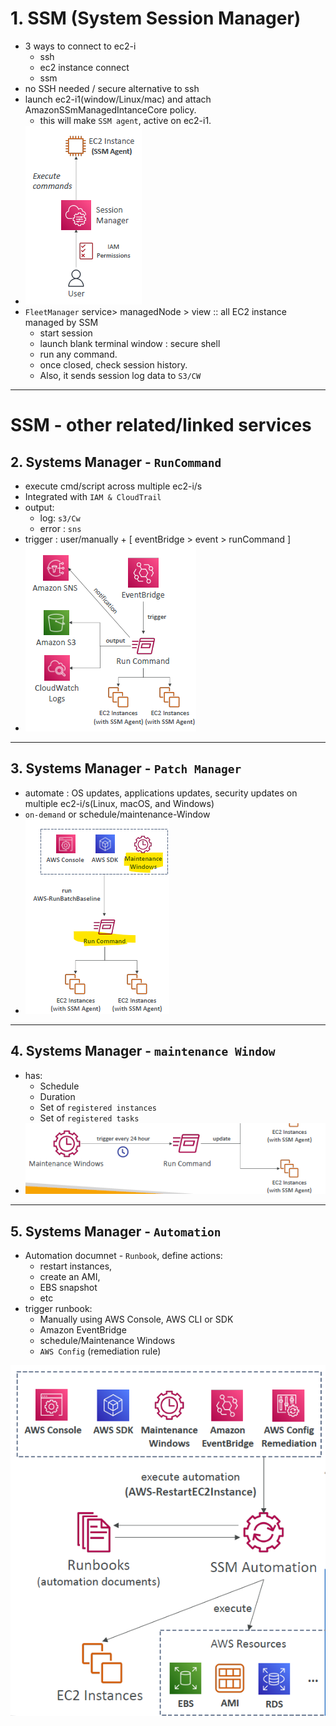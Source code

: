 # 1. SSM (System Session Manager)
- 3 ways to connect to ec2-i
  - ssh
  - ec2 instance connect
  - ssm
- no SSH needed / secure alternative to ssh
- launch ec2-i1(window/Linux/mac) and attach AmazonSSmManagedIntanceCore policy. 
  - this will make `SSM agent`, active on ec2-i1.
- ![img.png](../99_img/moreSrv/ssm/ssm.png)
- `FleetManager` service> managedNode > view :: all EC2 instance managed by SSM
  - start session
  - launch blank terminal window : secure shell
  - run any command.
  - once closed, check session history.
  - Also, it sends session log data to `S3/CW`

---
# SSM - other related/linked services
## 2. Systems Manager - `RunCommand`
- execute cmd/script across multiple ec2-i/s
- Integrated with `IAM & CloudTrail`
- output:
  - log: `s3/Cw`
  - error : `sns`
- trigger : user/manually + [ eventBridge > event > runCommand ]
- ![img.png](../99_img/moreSrv/ssm/img.png)

---
## 3. Systems Manager - `Patch Manager`
- automate : OS updates, applications updates, security updates on multiple ec2-i/s(Linux, macOS, and Windows)
- `on-demand` or schedule/maintenance-Window
- ![img_1.png](../99_img/moreSrv/ssm/img_1.png)

---
## 4. Systems Manager - `maintenance Window`
- has:
  - Schedule
  - Duration
  - Set of `registered instances`
  - Set of `registered tasks`
- ![img_2.png](../99_img/moreSrv/ssm/img_2.png)

---
## 5. Systems Manager - `Automation`
- Automation documnet - `Runbook`, define actions:
  - restart instances, 
  - create an AMI, 
  - EBS snapshot
  - etc
- trigger runbook:
  - Manually using AWS Console, AWS CLI or SDK
  - Amazon EventBridge
  - schedule/Maintenance Windows
  - `AWS Config` (remediation rule)

![img_3.png](../99_img/moreSrv/ssm/img_3.png)




